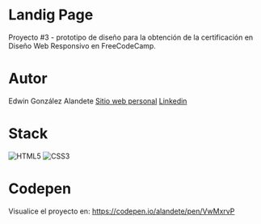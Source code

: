 # Landig Page
Proyecto #3 - prototipo de diseño para la obtención de la certificación en Diseño Web Responsivo en FreeCodeCamp.

# Autor
Edwin González Alandete
<a target="_blank" href="https://alandette.com">Sitio web personal</a>
<a target="_blank" href="https://co.linkedin.com/in/alandette">Linkedin</a>

# Stack
![HTML5](https://img.shields.io/badge/html5-%23E34F26.svg?style=for-the-badge&logo=html5&logoColor=white)
![CSS3](https://img.shields.io/badge/css3-%231572B6.svg?style=for-the-badge&logo=css3&logoColor=white)

# Codepen
Visualice el proyecto en: https://codepen.io/alandete/pen/VwMxrvP
